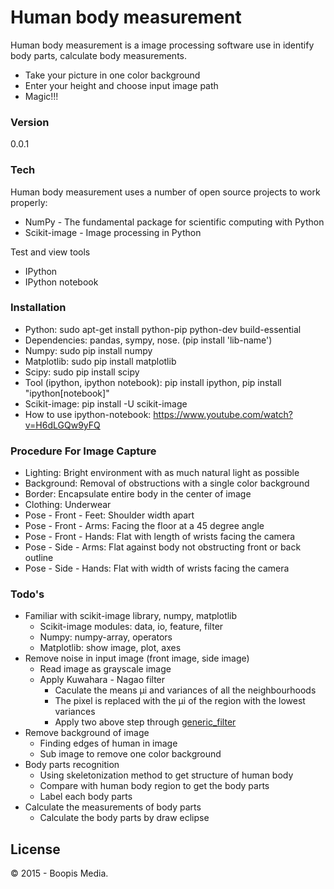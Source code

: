 # Human body measurement

Human body measurement is a image processing software use in identify body parts, calculate body measurements.

  - Take your picture in one color background
  - Enter your height and choose input image path
  - Magic!!!

### Version
0.0.1

### Tech

Human body measurement uses a number of open source projects to work properly:

* NumPy - The fundamental package for scientific computing with Python
* Scikit-image - Image processing in Python

Test and view tools

* IPython
* IPython notebook

### Installation

* Python: sudo apt-get install python-pip python-dev build-essential
* Dependencies: pandas, sympy, nose. (pip install 'lib-name')
* Numpy: sudo pip install numpy
* Matplotlib: sudo pip install matplotlib
* Scipy: sudo pip install scipy
* Tool (ipython, ipython notebook): pip install ipython, pip install "ipython[notebook]"
* Scikit-image: pip install -U scikit-image
* How to use ipython-notebook: https://www.youtube.com/watch?v=H6dLGQw9yFQ

### Procedure For Image Capture
* Lighting: Bright environment with as much natural light as possible
* Background: Removal of obstructions with a single color background
* Border: Encapsulate entire body in the center of image
* Clothing: Underwear
* Pose - Front - Feet: Shoulder width apart
* Pose - Front - Arms: Facing the floor at a 45 degree angle
* Pose - Front - Hands: Flat with length of wrists facing the camera
* Pose - Side - Arms: Flat against body not obstructing front or back outline
* Pose - Side - Hands: Flat with width of wrists facing the camera

### Todo's

* Familiar with scikit-image library, numpy, matplotlib
  * Scikit-image modules: data, io, feature, filter
  * Numpy: numpy-array, operators
  * Matplotlib: show image, plot, axes
* Remove noise in input image (front image, side image)
  * Read image as grayscale image
  * Apply Kuwahara - Nagao filter
    * Caculate the means μi and variances of all the neighbourhoods
    * The pixel is replaced with the μi of the region with the lowest variances
    * Apply two above step through [generic_filter](http://docs.scipy.org/doc/scipy/reference/generated/scipy.ndimage.filters.generic_filter.html)
* Remove background of image
  * Finding edges of human in image
  * Sub image to remove one color background
* Body parts recognition 
  * Using skeletonization method to get structure of human body 
  * Compare with human body region to get the body parts
  * Label each body parts
* Calculate the measurements of body parts
  * Calculate the body parts by draw eclipse

License
----

© 2015 - Boopis Media.
